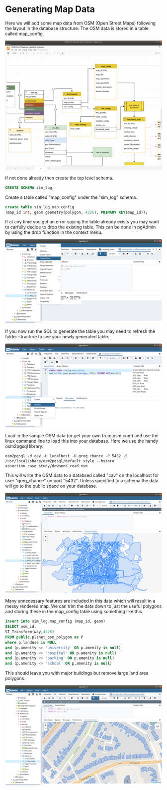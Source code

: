 # Generating Map Data

Here we will add some map data from OSM (Open Street Maps) following the layout in the database structure. The OSM data is stored in a table called map_config.

![](../pics/map_env.png)

If not done already then create the top level schema.

``` sql
CREATE SCHEMA sim_log;
```

Create a table called "map_config" under the "sim_log" schema. 

``` sql
create table sim_log.map_config
(map_id int, geom geometry(polygon, 4326), PRIMARY KEY(map_id));
```

If at any time you get an error saying the table already exists you may want to carfully decide to drop the existing table. This can be done in pgAdmin by using the drop function in the context menu.

![](../pics/table_drop.png)

If you now run the SQL to generate the table you may need to refresh the folder structure to see your newly generated table.

![](../pics/refresh.png)

Load in the sample OSM data (or get your own from osm.com) and use the linux command line to load this into your database. Here we use the handy osm2pgsql library.

``` linux
osm2pgsql -d cav -H localhost -U greg_chance -P 5432 -S /usr/local/share/osm2pgsql/default.style --hstore assertion_case_study/downend_road.osm
```

This will write the OSM data to a databsed called "cav" on the localhost for user "greg_chance" on port "5432". Unless specified to a schema the data will go to the public space on your database.

![](../pics/public_osm.png)

Many unnecessary features are included in this data which will result in a messy rendered map. We can trim the data down to just the useful polygons and storing these in the map_config table using something like this.

```sql
insert into sim_log.map_config (map_id, geom) 
SELECT osm_id, 
ST_Transform(way,4326) 
FROM public.planet_osm_polygon as P 
where p.landuse is NULL 
and (p.amenity <> 'university' OR p.amenity is null) 
and (p.amenity <> 'hospital' OR p.amenity is null) 
and (p.amenity <> 'parking' OR p.amenity is null) 
and (p.amenity <> 'school' OR p.amenity is null)	
```

This should leave you with major buildings but remove large land area polygons.

![](../pics/osm_filtered.png)